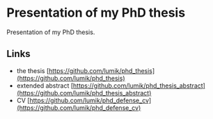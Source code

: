 # Presentation of my PhD thesis

Presentation of my PhD thesis.

## Links

- the thesis [https://github.com/lumik/phd_thesis](https://github.com/lumik/phd_thesis)
- extended abstract [https://github.com/lumik/phd_thesis_abstract](https://github.com/lumik/phd_thesis_abstract)
- CV [https://github.com/lumik/phd_defense_cv](https://github.com/lumik/phd_defense_cv)

